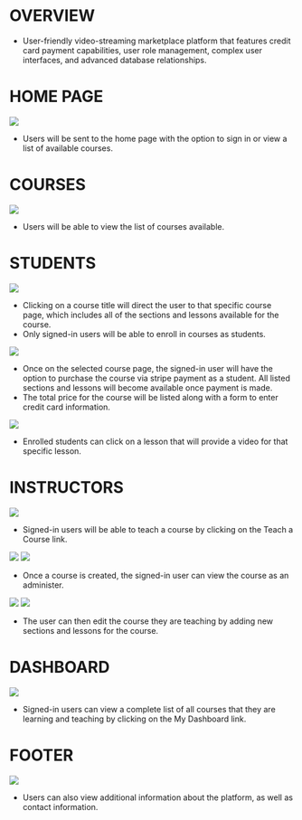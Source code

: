 # OVERVIEW

* User-friendly video-streaming marketplace platform that features credit card payment capabilities, user role management, complex user interfaces, and advanced database
  relationships.


# HOME PAGE

<img src='flixterhome.PNG'>

* Users will be sent to the home page with the option to sign in or view a list of available courses.

# COURSES

<img src='courses.PNG'>

* Users will be able to view the list of courses available.


# STUDENTS

<img src='coursesoverview.PNG'>

* Clicking on a course title will direct the user to that specific course page, which includes all of the sections and lessons available for the course.
* Only signed-in users will be able to enroll in courses as students.

<img src='coursesstripe.PNG'>

* Once on the selected course page, the signed-in user will have the option to purchase the course via stripe payment as a student.  All listed sections and lessons will
  become available once payment is made.
* The total price for the course will be listed along with a form to enter credit card information.

<img src='courseslessons.PNG'>

* Enrolled students can click on a lesson that will provide a video for that specific lesson.


# INSTRUCTORS

<img src='coursesteachers.PNG'>

* Signed-in users will be able to teach a course by clicking on the Teach a Course link.

<img src='coursesadminister1.PNG'>
<img src='coursesadminister2.PNG'>

* Once a course is created, the signed-in user can view the course as an administer.

<img src='coursesnewsection.PNG'>
<img src='coursesnewlesson.PNG'>

* The user can then edit the course they are teaching by adding new sections and lessons for the course.


# DASHBOARD

<img src='coursesdashboard.PNG'>

* Signed-in users can view a complete list of all courses that they are learning and teaching by clicking on the My Dashboard link.


# FOOTER

<img src='coursesfooter.PNG'>

* Users can also view additional information about the platform, as well as contact information.
